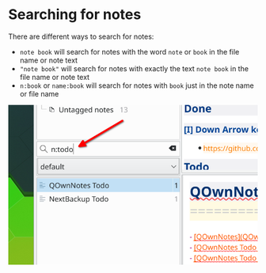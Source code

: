 # Searching for notes

There are different ways to search for notes:

- `note book` will search for notes with the word `note` or `book` in the file
  name or note text
- `"note book"` will search for notes with exactly the text `note book` in the
  file name or note text
- `n:book` or `name:book` will search for notes with `book` just in the note
  name or file name

![Searching](./img/searching.png)
